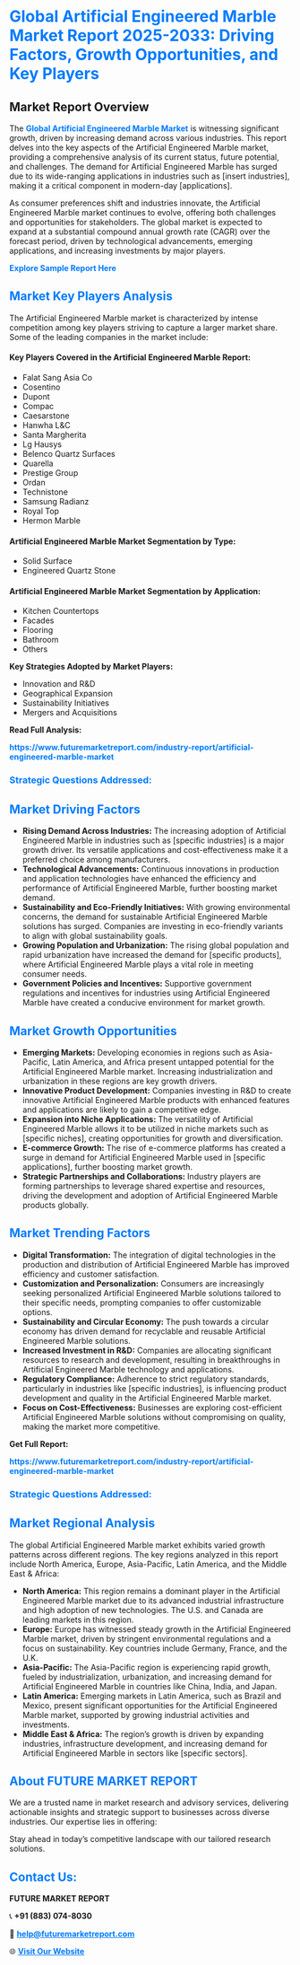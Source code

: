 <h1 style="color: #007BFF;">Global Artificial Engineered Marble Market Report 2025-2033: Driving Factors, Growth Opportunities, and Key Players</h1>

<section id="overview">
<h2>Market Report Overview</h2>
<p>The <a href="https://www.futuremarketreport.com/industry-report/artificial-engineered-marble-market" style="color: #007BFF; text-decoration: none;"><strong>Global Artificial Engineered Marble Market</strong></a> is witnessing significant growth, driven by increasing demand across various industries. This report delves into the key aspects of the Artificial Engineered Marble market, providing a comprehensive analysis of its current status, future potential, and challenges. The demand for Artificial Engineered Marble has surged due to its wide-ranging applications in industries such as [insert industries], making it a critical component in modern-day [applications].</p>
<p>As consumer preferences shift and industries innovate, the Artificial Engineered Marble market continues to evolve, offering both challenges and opportunities for stakeholders. The global market is expected to expand at a substantial compound annual growth rate (CAGR) over the forecast period, driven by technological advancements, emerging applications, and increasing investments by major players.</p>
</section>

<section id="overview">
<p><a href="https://www.futuremarketreport.com/request-sample/reportId=30389" style="color: #007BFF; text-decoration: none;"><strong>Explore Sample Report Here</strong></a></p>
</section>

<section id="key-players">
<h2 style="color: #007BFF;">Market Key Players Analysis</h2>
<p>The Artificial Engineered Marble market is characterized by intense competition among key players striving to capture a larger market share. Some of the leading companies in the market include:</p>
<h4>Key Players Covered in the Artificial Engineered Marble Report:</h4>
<ul><li>Falat Sang Asia Co</li><li>Cosentino</li><li>Dupont</li><li>Compac</li><li>Caesarstone</li><li>Hanwha L&amp;C</li><li>Santa Margherita</li><li>Lg Hausys</li><li>Belenco Quartz Surfaces</li><li>Quarella</li><li>Prestige Group</li><li>Ordan</li><li>Technistone</li><li>Samsung Radianz</li><li>Royal Top</li><li>Hermon Marble</li></ul>
<h4>Artificial Engineered Marble Market Segmentation by Type:</h4>
<ul><li>Solid Surface</li><li>Engineered Quartz Stone</li></ul>

<h4>Artificial Engineered Marble Market Segmentation by Application:</h4>
<ul><li>Kitchen Countertops</li><li>Facades</li><li>Flooring</li><li>Bathroom</li><li>Others</li></ul>
<p><strong>Key Strategies Adopted by Market Players:</strong></p>
<ul>
<li>Innovation and R&D</li>
<li>Geographical Expansion</li>
<li>Sustainability Initiatives</li>
<li>Mergers and Acquisitions</li>
</ul>
</section>

<section>
<p><strong>Read Full Analysis: </strong></p><a href="https://www.futuremarketreport.com/industry-report/artificial-engineered-marble-market" style="color: #007BFF; text-decoration: none;"><strong>https://www.futuremarketreport.com/industry-report/artificial-engineered-marble-market</strong></a>
<h3 style="color: #007BFF;">Strategic Questions Addressed:</h3>
</section>

<section id="driving-factors">
<h2 style="color: #007BFF;">Market Driving Factors</h2>
<ul>
<li><strong>Rising Demand Across Industries:</strong> The increasing adoption of Artificial Engineered Marble in industries such as [specific industries] is a major growth driver. Its versatile applications and cost-effectiveness make it a preferred choice among manufacturers.</li>
<li><strong>Technological Advancements:</strong> Continuous innovations in production and application technologies have enhanced the efficiency and performance of Artificial Engineered Marble, further boosting market demand.</li>
<li><strong>Sustainability and Eco-Friendly Initiatives:</strong> With growing environmental concerns, the demand for sustainable Artificial Engineered Marble solutions has surged. Companies are investing in eco-friendly variants to align with global sustainability goals.</li>
<li><strong>Growing Population and Urbanization:</strong> The rising global population and rapid urbanization have increased the demand for [specific products], where Artificial Engineered Marble plays a vital role in meeting consumer needs.</li>
<li><strong>Government Policies and Incentives:</strong> Supportive government regulations and incentives for industries using Artificial Engineered Marble have created a conducive environment for market growth.</li>
</ul>
</section>

<section id="growth-opportunities">
<h2 style="color: #007BFF;">Market Growth Opportunities</h2>
<ul>
<li><strong>Emerging Markets:</strong> Developing economies in regions such as Asia-Pacific, Latin America, and Africa present untapped potential for the Artificial Engineered Marble market. Increasing industrialization and urbanization in these regions are key growth drivers.</li>
<li><strong>Innovative Product Development:</strong> Companies investing in R&D to create innovative Artificial Engineered Marble products with enhanced features and applications are likely to gain a competitive edge.</li>
<li><strong>Expansion into Niche Applications:</strong> The versatility of Artificial Engineered Marble allows it to be utilized in niche markets such as [specific niches], creating opportunities for growth and diversification.</li>
<li><strong>E-commerce Growth:</strong> The rise of e-commerce platforms has created a surge in demand for Artificial Engineered Marble used in [specific applications], further boosting market growth.</li>
<li><strong>Strategic Partnerships and Collaborations:</strong> Industry players are forming partnerships to leverage shared expertise and resources, driving the development and adoption of Artificial Engineered Marble products globally.</li>
</ul>
</section>

<section id="trending-factors">
<h2 style="color: #007BFF;">Market Trending Factors</h2>
<ul>
<li><strong>Digital Transformation:</strong> The integration of digital technologies in the production and distribution of Artificial Engineered Marble has improved efficiency and customer satisfaction.</li>
<li><strong>Customization and Personalization:</strong> Consumers are increasingly seeking personalized Artificial Engineered Marble solutions tailored to their specific needs, prompting companies to offer customizable options.</li>
<li><strong>Sustainability and Circular Economy:</strong> The push towards a circular economy has driven demand for recyclable and reusable Artificial Engineered Marble solutions.</li>
<li><strong>Increased Investment in R&D:</strong> Companies are allocating significant resources to research and development, resulting in breakthroughs in Artificial Engineered Marble technology and applications.</li>
<li><strong>Regulatory Compliance:</strong> Adherence to strict regulatory standards, particularly in industries like [specific industries], is influencing product development and quality in the Artificial Engineered Marble market.</li>
<li><strong>Focus on Cost-Effectiveness:</strong> Businesses are exploring cost-efficient Artificial Engineered Marble solutions without compromising on quality, making the market more competitive.</li>
</ul>
</section>

<section>
<p><strong>Get Full Report: </strong></p><a href="https://www.futuremarketreport.com/industry-report/artificial-engineered-marble-market" style="color: #007BFF; text-decoration: none;"><strong>https://www.futuremarketreport.com/industry-report/artificial-engineered-marble-market</strong></a>
<h3 style="color: #007BFF;">Strategic Questions Addressed:</h3>
</section>


<section id="regional-analysis">
<h2 style="color: #007BFF;">Market Regional Analysis</h2>
<p>The global Artificial Engineered Marble market exhibits varied growth patterns across different regions. The key regions analyzed in this report include North America, Europe, Asia-Pacific, Latin America, and the Middle East & Africa:</p>
<ul>
<li><strong>North America:</strong> This region remains a dominant player in the Artificial Engineered Marble market due to its advanced industrial infrastructure and high adoption of new technologies. The U.S. and Canada are leading markets in this region.</li>
<li><strong>Europe:</strong> Europe has witnessed steady growth in the Artificial Engineered Marble market, driven by stringent environmental regulations and a focus on sustainability. Key countries include Germany, France, and the U.K.</li>
<li><strong>Asia-Pacific:</strong> The Asia-Pacific region is experiencing rapid growth, fueled by industrialization, urbanization, and increasing demand for Artificial Engineered Marble in countries like China, India, and Japan.</li>
<li><strong>Latin America:</strong> Emerging markets in Latin America, such as Brazil and Mexico, present significant opportunities for the Artificial Engineered Marble market, supported by growing industrial activities and investments.</li>
<li><strong>Middle East & Africa:</strong> The region’s growth is driven by expanding industries, infrastructure development, and increasing demand for Artificial Engineered Marble in sectors like [specific sectors].</li>
</ul>
</section>

<footer>
<h2 style="color: #007BFF;">About FUTURE MARKET REPORT</h2>
<p>We are a trusted name in market research and advisory services, delivering actionable insights and strategic support to businesses across diverse industries. Our expertise lies in offering:</p>

<p>Stay ahead in today’s competitive landscape with our tailored research solutions.</p>

<h2 style="color: #007BFF;">Contact Us:</h2>
<p><strong>FUTURE MARKET REPORT</strong></p>
<p>📞 <strong>+91 (883) 074-8030</strong></p>
<p>📧 <strong><a href="mailto:help@futuremarketreport.com" style="color: #007BFF;">help@futuremarketreport.com</a></strong></p>
<p>🌐 <strong><a href="https://www.futuremarketreport.com/" style="color: #007BFF;">Visit Our Website</a></strong></p>
</footer>